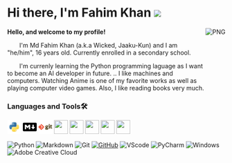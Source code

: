 # Hi there, I'm Fahim Khan <img width="70px" src="https://i0.wp.com/thumbs.gfycat.com/AlarmingSnappyLeafbird-max-1mb.gif?h=250" />
<img align="right" alt="PNG" height="200px" src="https://i.imgur.com/Ol3omAA.png" />

**Hello, and welcome to my profile!**

  I'm Md Fahim Khan (a.k.a Wicked, Jaaku-Kun) and I am "he/him", 16 years old. Currently enrolled in a secondary school.

  I'm currenly learning the Python programming laguage as I want to become an AI developer in future. .. I like machines and computers. Watching Anime is one of my favorite works as well as playing computer video games. Also, I like reading books very much.
 
### Languages and Tools🛠 
<img height="32" width="32" src="https://raw.githubusercontent.com/github/explore/80688e429a7d4ef2fca1e82350fe8e3517d3494d/topics/python/python.png" />
<img height="32" width="32" src="https://raw.githubusercontent.com/github/explore/80688e429a7d4ef2fca1e82350fe8e3517d3494d/topics/markdown/markdown.png" />
<img height="32" width="32" src="https://raw.githubusercontent.com/github/explore/80688e429a7d4ef2fca1e82350fe8e3517d3494d/topics/git/git.png" />
<img height="32" width="32" src="https://upload.wikimedia.org/wikipedia/commons/9/91/Octicons-mark-github.svg" />
<img height="32" width="32" src="https://upload.wikimedia.org/wikipedia/commons/thumb/9/9a/Visual_Studio_Code_1.35_icon.svg/2048px-Visual_Studio_Code_1.35_icon.svg.png" />
<img height="32" width="32" src="" />
<img height="32" width="32" src="" />
<img height="32" width="32" src="" />










![Python](https://img.shields.io/badge/Python-3776AB?style=for-the-badge&logo=python&logoColor=white)
![Markdown](https://img.shields.io/badge/Markdown-000000?style=for-the-badge&logo=markdown&logoColor=white)
![Git](https://img.shields.io/badge/Git-F05032?style=for-the-badge&logo=git&logoColor=white)
[![GitHub](https://img.shields.io/badge/GitHub-100000?style=for-the-badge&logo=github&logoColor=white)](https://github.com/Md-Fahim-Khan)
![VScode](https://img.shields.io/badge/Visual_Studio_Code-0078D4?style=for-the-badge&logo=visual%20studio%20code&logoColor=white)
![PyCharm](https://img.shields.io/badge/pycharm-143?style=for-the-badge&logo=pycharm&logoColor=black&color=black&labelColor=green)
![Windows](https://img.shields.io/badge/Windows%2010-0078D6?style=for-the-badge&logo=windows&logoColor=white)
![Adobe Creative Cloud](https://img.shields.io/badge/Adobe%20Creative%20Cloud-DA1F26?style=for-the-badge&logo=Adobe%20Creative%20Cloud&logoColor=white)
